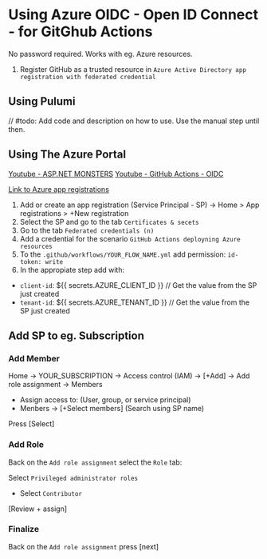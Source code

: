 
# Using Azure OIDC - Open ID Connect - for GitGhub Actions

No password required.
Works with eg. Azure resources.

1. Register GitHub as a trusted resource in `Azure Active Directory app registration with federated credential`

## Using Pulumi

// #todo: Add code and description on how to use. Use the manual step until then.

## Using The Azure Portal

[Youtube - ASP.NET MONSTERS](https://www.youtube.com/watch?v=qSIs7HzgpiA&t=137s)
[Youtube - GitHub Actions - OIDC](https://www.youtube.com/watch?v=7iCtY0ztYY4)

[Link to Azure app registrations](https://portal.azure.com/#view/Microsoft_AAD_RegisteredApps/ApplicationsListBlade)

1. Add or create an app registration (Service Principal - SP) -> Home > App registrations > +New registration
2. Select the SP and go to the tab `Certificates & secets`
3. Go to the tab `Federated credentials (n)`
4. Add a credential for the scenario `GitHub Actions deployning Azure resources`
5. To the `.github/workflows/YOUR_FLOW_NAME.yml` add permission: `id-token: write`
6. In the appropiate step add with:

* `client-id`: ${{ secrets.AZURE_CLIENT_ID }} // Get the value from the SP just created
* `tenant-id`: ${{ secrets.AZURE_TENANT_ID }} // Get the value from the SP just created

## Add SP to eg. Subscription

### Add Member

Home -> YOUR_SUBSCRIPTION -> Access control (IAM) -> [+Add] -> Add role assignment -> Members

* Assign access to: (User, group, or service principal)
* Menbers -> [+Select members] (Search using SP name)

Press [Select]

### Add Role

Back on the `Add role assignment` select the `Role` tab:

Select `Privileged administrator roles`

* Select `Contributor`

[Review + assign]

### Finalize

Back on the `Add role assignment` press [next]
